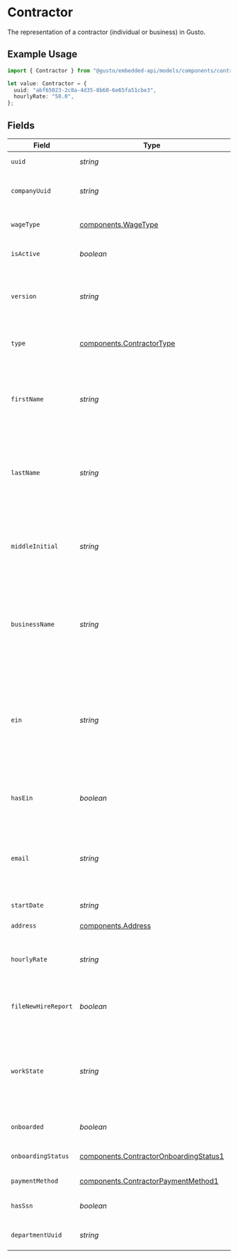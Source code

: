 # Contractor

The representation of a contractor (individual or business) in Gusto.

## Example Usage

```typescript
import { Contractor } from "@gusto/embedded-api/models/components/contractor.js";

let value: Contractor = {
  uuid: "abf65023-2c8a-4d35-8b60-6e65fa51cbe3",
  hourlyRate: "50.0",
};
```

## Fields

| Field                                                                                                                                                                          | Type                                                                                                                                                                           | Required                                                                                                                                                                       | Description                                                                                                                                                                    | Example                                                                                                                                                                        |
| ------------------------------------------------------------------------------------------------------------------------------------------------------------------------------ | ------------------------------------------------------------------------------------------------------------------------------------------------------------------------------ | ------------------------------------------------------------------------------------------------------------------------------------------------------------------------------ | ------------------------------------------------------------------------------------------------------------------------------------------------------------------------------ | ------------------------------------------------------------------------------------------------------------------------------------------------------------------------------ |
| `uuid`                                                                                                                                                                         | *string*                                                                                                                                                                       | :heavy_check_mark:                                                                                                                                                             | The UUID of the contractor in Gusto.                                                                                                                                           |                                                                                                                                                                                |
| `companyUuid`                                                                                                                                                                  | *string*                                                                                                                                                                       | :heavy_minus_sign:                                                                                                                                                             | The UUID of the company the contractor is employed by.                                                                                                                         |                                                                                                                                                                                |
| `wageType`                                                                                                                                                                     | [components.WageType](../../models/components/wagetype.md)                                                                                                                     | :heavy_minus_sign:                                                                                                                                                             | The contractor's wage type, either "Fixed" or "Hourly".                                                                                                                        |                                                                                                                                                                                |
| `isActive`                                                                                                                                                                     | *boolean*                                                                                                                                                                      | :heavy_minus_sign:                                                                                                                                                             | The status of the contractor with the company.                                                                                                                                 |                                                                                                                                                                                |
| `version`                                                                                                                                                                      | *string*                                                                                                                                                                       | :heavy_minus_sign:                                                                                                                                                             | The current version of the object. See the [versioning guide](https://docs.gusto.com/embedded-payroll/docs/idempotency) for information on how to use this field.              |                                                                                                                                                                                |
| `type`                                                                                                                                                                         | [components.ContractorType](../../models/components/contractortype.md)                                                                                                         | :heavy_minus_sign:                                                                                                                                                             | The contractor's type, either "Individual" or "Business".                                                                                                                      |                                                                                                                                                                                |
| `firstName`                                                                                                                                                                    | *string*                                                                                                                                                                       | :heavy_minus_sign:                                                                                                                                                             | The contractor’s first name. This attribute is required for “Individual” contractors and will be ignored for “Business” contractors.                                           |                                                                                                                                                                                |
| `lastName`                                                                                                                                                                     | *string*                                                                                                                                                                       | :heavy_minus_sign:                                                                                                                                                             | The contractor’s last name. This attribute is required for “Individual” contractors and will be ignored for “Business” contractors.                                            |                                                                                                                                                                                |
| `middleInitial`                                                                                                                                                                | *string*                                                                                                                                                                       | :heavy_minus_sign:                                                                                                                                                             | The contractor’s middle initial. This attribute is optional for “Individual” contractors and will be ignored for “Business” contractors.                                       |                                                                                                                                                                                |
| `businessName`                                                                                                                                                                 | *string*                                                                                                                                                                       | :heavy_minus_sign:                                                                                                                                                             | The name of the contractor business. This attribute is required for “Business” contractors and will be ignored for “Individual” contractors.                                   |                                                                                                                                                                                |
| `ein`                                                                                                                                                                          | *string*                                                                                                                                                                       | :heavy_minus_sign:                                                                                                                                                             | The Federal Employer Identification Number of the contractor business. This attribute is optional for “Business” contractors and will be ignored for “Individual” contractors. |                                                                                                                                                                                |
| `hasEin`                                                                                                                                                                       | *boolean*                                                                                                                                                                      | :heavy_minus_sign:                                                                                                                                                             | Whether company's Employer Identification Number (EIN) is present                                                                                                              |                                                                                                                                                                                |
| `email`                                                                                                                                                                        | *string*                                                                                                                                                                       | :heavy_minus_sign:                                                                                                                                                             | The contractor’s email address. This attribute is optional for “Individual” contractors and will be ignored for “Business” contractors.                                        |                                                                                                                                                                                |
| `startDate`                                                                                                                                                                    | *string*                                                                                                                                                                       | :heavy_minus_sign:                                                                                                                                                             | The contractor's start date.                                                                                                                                                   |                                                                                                                                                                                |
| `address`                                                                                                                                                                      | [components.Address](../../models/components/address.md)                                                                                                                       | :heavy_minus_sign:                                                                                                                                                             | The contractor’s home address.                                                                                                                                                 |                                                                                                                                                                                |
| `hourlyRate`                                                                                                                                                                   | *string*                                                                                                                                                                       | :heavy_minus_sign:                                                                                                                                                             | The contractor’s hourly rate. This attribute is required if the wage_type is “Hourly”.                                                                                         | 50.0                                                                                                                                                                           |
| `fileNewHireReport`                                                                                                                                                            | *boolean*                                                                                                                                                                      | :heavy_minus_sign:                                                                                                                                                             | The boolean flag indicating whether Gusto will file a new hire report for the contractor                                                                                       |                                                                                                                                                                                |
| `workState`                                                                                                                                                                    | *string*                                                                                                                                                                       | :heavy_minus_sign:                                                                                                                                                             | State where the contractor will be conducting the majority of their work for the company.<br/>This value is used when generating the new hire report.                          |                                                                                                                                                                                |
| `onboarded`                                                                                                                                                                    | *boolean*                                                                                                                                                                      | :heavy_minus_sign:                                                                                                                                                             | The updated onboarding status for the contractor                                                                                                                               |                                                                                                                                                                                |
| `onboardingStatus`                                                                                                                                                             | [components.ContractorOnboardingStatus1](../../models/components/contractoronboardingstatus1.md)                                                                               | :heavy_minus_sign:                                                                                                                                                             | One of the "onboarding_status" enum values.                                                                                                                                    |                                                                                                                                                                                |
| `paymentMethod`                                                                                                                                                                | [components.ContractorPaymentMethod1](../../models/components/contractorpaymentmethod1.md)                                                                                     | :heavy_minus_sign:                                                                                                                                                             | The contractor's payment method.                                                                                                                                               |                                                                                                                                                                                |
| `hasSsn`                                                                                                                                                                       | *boolean*                                                                                                                                                                      | :heavy_minus_sign:                                                                                                                                                             | Indicates whether the contractor has an SSN in Gusto.                                                                                                                          |                                                                                                                                                                                |
| `departmentUuid`                                                                                                                                                               | *string*                                                                                                                                                                       | :heavy_minus_sign:                                                                                                                                                             | The UUID of the department the contractor is under                                                                                                                             |                                                                                                                                                                                |